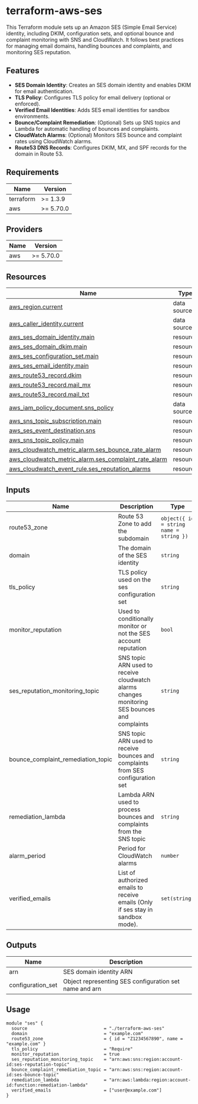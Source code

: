 # terraform-aws-ses
This Terraform module sets up an Amazon SES (Simple Email Service) identity, including DKIM, configuration sets, and optional bounce and complaint monitoring with SNS and CloudWatch. It follows best practices for managing email domains, handling bounces and complaints, and monitoring SES reputation.


## Features

- **SES Domain Identity**: Creates an SES domain identity and enables DKIM for email authentication.
- **TLS Policy**: Configures TLS policy for email delivery (optional or enforced).
- **Verified Email Identities**: Adds SES email identities for sandbox environments.
- **Bounce/Complaint Remediation**: (Optional) Sets up SNS topics and Lambda for automatic handling of bounces and complaints.
- **CloudWatch Alarms**: (Optional) Monitors SES bounce and complaint rates using CloudWatch alarms.
- **Route53 DNS Records**: Configures DKIM, MX, and SPF records for the domain in Route 53.


## Requirements

| Name | Version |
|------|---------|
| terraform | >= 1.3.9 |
| aws | >= 5.70.0 |

## Providers

| Name | Version |
|------|---------|
| aws | >= 5.70.0 |


## Resources

| Name | Type |
|------|------|
| [aws_region.current](https://registry.terraform.io/providers/hashicorp/aws/latest/docs/data-sources/region) | data source |
| [aws_caller_identity.current](https://registry.terraform.io/providers/hashicorp/aws/latest/docs/data-sources/caller_identity) | data source |
| [aws_ses_domain_identity.main](https://registry.terraform.io/providers/hashicorp/aws/latest/docs/resources/ses_domain_identity) | resource |
| [aws_ses_domain_dkim.main](https://registry.terraform.io/providers/hashicorp/aws/latest/docs/resources/ses_domain_dkim) | resource |
| [aws_ses_configuration_set.main](https://registry.terraform.io/providers/hashicorp/aws/latest/docs/resources/ses_configuration_set) | resource |
| [aws_ses_email_identity.main](https://registry.terraform.io/providers/hashicorp/aws/latest/docs/resources/ses_email_identity) | resource |
| [aws_route53_record.dkim](https://registry.terraform.io/providers/hashicorp/aws/latest/docs/resources/route53_record) | resource |
| [aws_route53_record.mail_mx](https://registry.terraform.io/providers/hashicorp/aws/latest/docs/resources/route53_record) | resource |
| [aws_route53_record.mail_txt](https://registry.terraform.io/providers/hashicorp/aws/latest/docs/resources/route53_record) | resource |
| [aws_iam_policy_document.sns_policy](https://registry.terraform.io/providers/hashicorp/aws/latest/docs/data-sources/iam_policy_document) | data source |
| [aws_sns_topic_subscription.main](https://registry.terraform.io/providers/hashicorp/aws/latest/docs/resources/sns_topic_subscription) | resource |
| [aws_ses_event_destination.sns](https://registry.terraform.io/providers/hashicorp/aws/latest/docs/resources/ses_event_destination) | resource |
| [aws_sns_topic_policy.main](https://registry.terraform.io/providers/hashicorp/aws/latest/docs/resources/sns_topic_policy) | resource |
| [aws_cloudwatch_metric_alarm.ses_bounce_rate_alarm](https://registry.terraform.io/providers/hashicorp/aws/latest/docs/resources/cloudwatch_metric_alarm) | resource |
| [aws_cloudwatch_metric_alarm.ses_complaint_rate_alarm](https://registry.terraform.io/providers/hashicorp/aws/latest/docs/resources/cloudwatch_metric_alarm) | resource |
| [aws_cloudwatch_event_rule.ses_reputation_alarms](https://registry.terraform.io/providers/hashicorp/aws/latest/docs/resources/cloudwatch_event_rule) | resource |


## Inputs

| Name | Description | Type | Default | Required |
|------|-------------|------|---------|:--------:|
| route53_zone | Route 53 Zone to add the subdomain | ```object({ id = string name = string })``` | n/a | yes |
| domain | The domain of the SES identity | `string` | n/a | yes |
| tls_policy | TLS policy used on the ses configuration set | `string` | `"Optional"` | no |
| monitor_reputation | Used to conditionally monitor or not the SES account reputation | `bool` | `false` | no |
| ses_reputation_monitoring_topic | SNS topic ARN used to receive cloudwatch alarms changes monitoring SES bounces and complaints | `string` | n/a | no |
| bounce_complaint_remediation_topic | SNS topic ARN used to receive bounces and complaints from SES configuration set | `string` | n/a | no |
| remediation_lambda | Lambda ARN used to process bounces and complaints from the SNS topic | `string` | n/a | no |
| alarm_period | Period for CloudWatch alarms | `number` | `3600` | no |
| verified_emails | List of authorized emails to receive emails (Only if ses stay in sandbox mode). | `set(string)` | `[]` | no |


## Outputs

| Name | Description |
|------|-------------|
| arn | SES domain identity ARN |
| configuration_set | Object representing SES configuration set name and arn |


## Usage

```hcl
module "ses" {
  source                             = "./terraform-aws-ses"
  domain                             = "example.com"
  route53_zone                       = { id = "Z1234567890", name = "example.com" }
  tls_policy                         = "Require"
  monitor_reputation                 = true
  ses_reputation_monitoring_topic    = "arn:aws:sns:region:account-id:ses-reputation-topic"
  bounce_complaint_remediation_topic = "arn:aws:sns:region:account-id:ses-bounce-topic"
  remediation_lambda                 = "arn:aws:lambda:region:account-id:function:remediation-lambda"
  verified_emails                    = ["user@example.com"]
}
